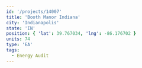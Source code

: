 ```yaml
---
id: '/projects/14007'
title: 'Booth Manor Indiana'
city: 'Indianapolis'
state: 'IN'
position: { 'lat': 39.767034, 'lng': -86.176702 }
units: 74
type: 'EA'
tags:
  - Energy Audit
---
```

